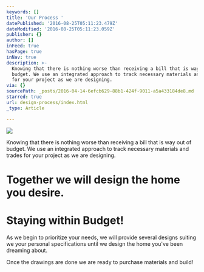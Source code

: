 ```yaml
---
keywords: []
title: 'Our Process '
datePublished: '2016-08-25T05:11:23.479Z'
dateModified: '2016-08-25T05:11:23.059Z'
publisher: {}
author: []
inFeed: true
hasPage: true
inNav: true
description: >-
  Knowing that there is nothing worse than receiving a bill that is way out of
  budget. We use an integrated approach to track necessary materials and trades
  for your project as we are designing.
via: {}
sourcePath: _posts/2016-04-14-6efcb629-88b1-424f-9011-a5a433184de8.md
starred: true
url: design-process/index.html
_type: Article

---
```

![](https://s3-us-west-2.amazonaws.com/the-grid-img/p/863dfca1ea41672679f832df2ed1514e594a2d60.jpg)

Knowing that there is nothing worse than receiving a bill that is way out of budget. We use an integrated approach to track necessary materials and trades for your project as we are designing.

# Together we will design the home you desire.

# Staying within Budget!

As we begin to prioritize your needs, we will provide several designs suiting we your personal specifications until we design the home you've been dreaming about.

Once the drawings are done we are ready to purchase materials and build!